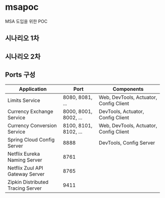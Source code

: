 # msapoc

MSA 도입을 위한 POC

## 시나리오 1차

## 시나리오 2차

## Ports 구성

| Application                       | Port                  | Components                               |
| --------------------------------- | --------------------- |------------------------------------------|
| Limits Service                    | 8080, 8081, ...       | Web, DevTools, Actuator, Config Client   |
| Currency Exchange Service         | 8000, 8001, 8002, ... | DevTools, Actuator, Config Client        |
| Currency Conversion Service       | 8100, 8101, 8102, ... | Web, DevTools, Actuator, Config Client   |
| Spring Cloud Config Server        | 8888                  | DevTools, Config Server                  |
| Netflix Eureka Naming Server      | 8761                  |
| Netflix Zuul API Gateway Server   | 8765                  |
| Zipkin Distributed Tracing Server | 9411                  |
